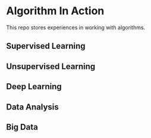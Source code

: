 # Algorithm In Action
This repo stores experiences in working with algorithms.

## Supervised Learning

## Unsupervised Learning

## Deep Learning

## Data Analysis

## Big Data